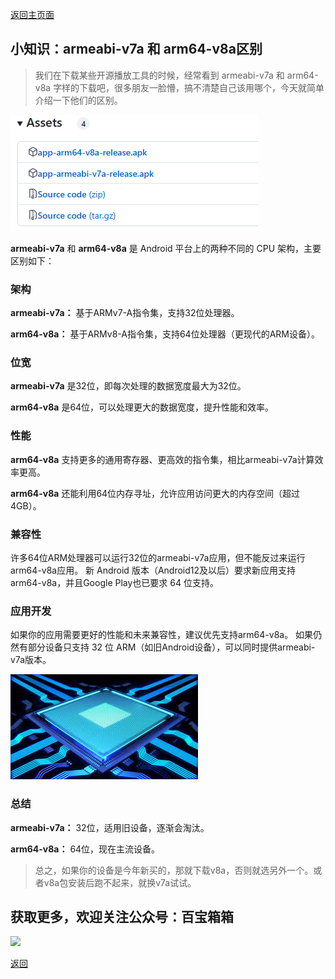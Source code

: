 [返回主页面](..)
## 小知识：armeabi-v7a 和 arm64-v8a区别

>我们在下载某些开源播放工具的时候，经常看到 armeabi-v7a 和 arm64-v8a 字样的下载吧，很多朋友一脸懵，搞不清楚自己该用哪个，今天就简单介绍一下他们的区别。

<img src="../assets/img/015_ARM/ARM.png" style="max-width:100%; height:auto;">

**armeabi-v7a** 和 **arm64-v8a** 是 Android 平台上的两种不同的 CPU 架构，主要区别如下：

### 架构
**armeabi-v7a：** 基于ARMv7-A指令集，支持32位处理器。

**arm64-v8a：** 基于ARMv8-A指令集，支持64位处理器（更现代的ARM设备）。

### 位宽
**armeabi-v7a** 是32位，即每次处理的数据宽度最大为32位。

**arm64-v8a** 是64位，可以处理更大的数据宽度，提升性能和效率。

### 性能
**arm64-v8a** 支持更多的通用寄存器、更高效的指令集，相比armeabi-v7a计算效率更高。

**arm64-v8a** 还能利用64位内存寻址，允许应用访问更大的内存空间（超过4GB）。

### 兼容性
许多64位ARM处理器可以运行32位的armeabi-v7a应用，但不能反过来运行arm64-v8a应用。
新 Android 版本（Android12及以后）要求新应用支持arm64-v8a，并且Google Play也已要求 64 位支持。

### 应用开发
如果你的应用需要更好的性能和未来兼容性，建议优先支持arm64-v8a。
如果仍然有部分设备只支持 32 位 ARM（如旧Android设备），可以同时提供armeabi-v7a版本。


<img src="../assets/img/015_ARM/ARM2.png" style="max-width:100%; height:auto;">

### 总结
**armeabi-v7a：** 32位，适用旧设备，逐渐会淘汰。

**arm64-v8a：** 64位，现在主流设备。

>总之，如果你的设备是今年新买的，那就下载v8a，否则就选另外一个。或者v8a包安装后跑不起来，就换v7a试试。


## 获取更多，欢迎关注公众号：百宝箱箱
<img src="../assets/GongZhongHao.png" style="max-width:100%; height:auto;">

[返回](..)